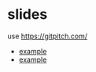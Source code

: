# slides

use https://gitpitch.com/

- [example](https://gitpitch.com/threetreeslight/slides/master?p=shinjuku-mokumoku/4)
- [example](https://gitpitch.com/threetreeslight/slides/master?p=example)

